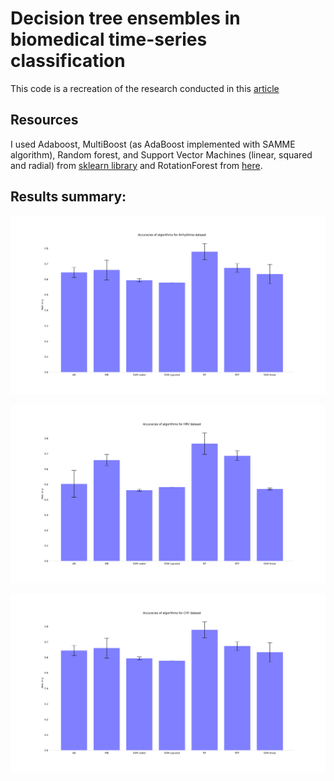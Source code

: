 # Decision tree ensembles in biomedical time-series classification 

This code is a recreation of the research conducted in this [article](https://bib.irb.hr/datoteka/586214.51_camera-ready.pdf)

## Resources
I used Adaboost, MultiBoost (as AdaBoost implemented with SAMME algorithm), Random forest, and Support Vector Machines (linear, squared and radial) from [sklearn library](https://scikit-learn.org/stable/index.html) and RotationForest from [here](https://pypi.org/project/rotation-forest/).

## Results summary:

![Arryhythmia dataset](./Arrhythmia.png)

![HRV dataset](./HRV.png)

![CHF dataset](./CHF.png)